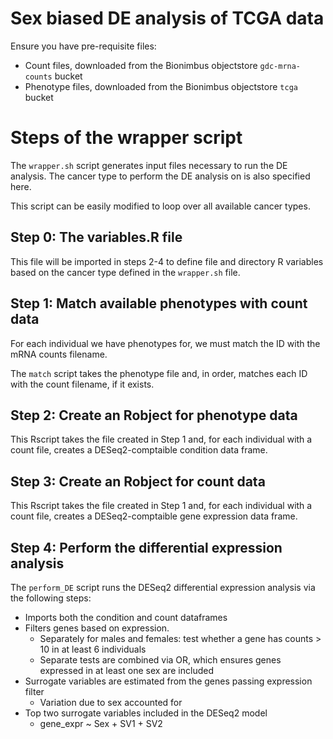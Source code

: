 # Sex biased DE analysis of TCGA data

Ensure you have pre-requisite files:

* Count files, downloaded from the Bionimbus objectstore `gdc-mrna-counts` bucket
* Phenotype files, downloaded from the Bionimbus objectstore `tcga` bucket

# Steps of the wrapper script

The `wrapper.sh` script generates input files necessary to run the DE analysis. The cancer type to perform the DE analysis on is also specified here. 

This script can be easily modified to loop over all available cancer types.

## Step 0: The variables.R file

This file will be imported in steps 2-4 to define file and directory R variables based on the cancer type defined in the `wrapper.sh` file.

## Step 1: Match available phenotypes with count data

For each individual we have phenotypes for, we must match the ID with the mRNA counts filename.

The `match` script takes the phenotype file and, in order, matches each ID with the count filename, if it exists.

## Step 2: Create an Robject for phenotype data

This Rscript takes the file created in Step 1 and, for each individual with a count file, creates a DESeq2-comptaible condition data frame.

## Step 3: Create an Robject for count data

This Rscript takes the file created in Step 1 and, for each individual with a count file, creates a DESeq2-comptaible gene expression data frame.

## Step 4: Perform the differential expression analysis

The `perform_DE` script runs the DESeq2 differential expression analysis via the following steps:

* Imports both the condition and count dataframes
* Filters genes based on expression.
  * Separately for males and females: test whether a gene has counts > 10 in at least 6 individuals
  * Separate tests are combined via OR, which ensures genes expressed in at least one sex are included
* Surrogate variables are estimated from the genes passing expression filter
  * Variation due to sex accounted for
* Top two surrogate variables included in the DESeq2 model
  * gene\_expr ~ Sex + SV1 + SV2
